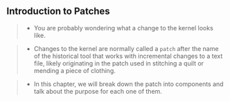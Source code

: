 ## Introduction to Patches
> - You are probably wondering what a change to the kernel looks like.

> - Changes to the kernel are normally called a `patch` after the name of the historical
    tool that works with incremental changes to a text file, likely originating in the
    patch used in stitching a quilt or mending a piece of clothing.

> - In this chapter, we will break down the patch into components and talk about the
    purpose for each one of them.

